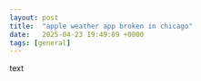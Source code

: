 ```yaml
---
layout: post
title:  "apple weather app broken in chicago"
date:   2025-04-23 19:49:09 +0000
tags: [general]
---
```

text
